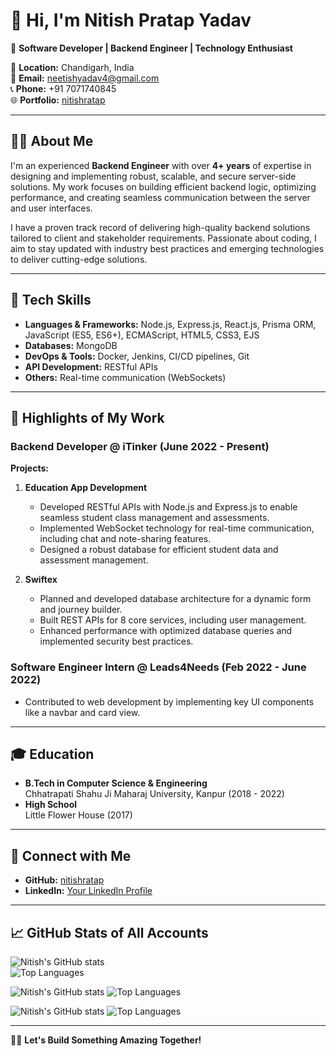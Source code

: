 # 👋 Hi, I'm Nitish Pratap Yadav

🚀 **Software Developer | Backend Engineer | Technology Enthusiast**

📍 **Location:** Chandigarh, India  
📧 **Email:** neetishyadav4@gmail.com  
📞 **Phone:** +91 7071740845  
🌐 **Portfolio:** [nitishratap](https://nitish-portfolio-rosy.vercel.app/)

---

## 👨‍💻 About Me

I'm an experienced **Backend Engineer** with over **4+ years** of expertise in designing and implementing robust, scalable, and secure server-side solutions. My work focuses on building efficient backend logic, optimizing performance, and creating seamless communication between the server and user interfaces.

I have a proven track record of delivering high-quality backend solutions tailored to client and stakeholder requirements. Passionate about coding, I aim to stay updated with industry best practices and emerging technologies to deliver cutting-edge solutions.

---

## 🔧 Tech Skills

- **Languages & Frameworks:** Node.js, Express.js, React.js, Prisma ORM, JavaScript (ES5, ES6+), ECMAScript, HTML5, CSS3, EJS
- **Databases:** MongoDB
- **DevOps & Tools:** Docker, Jenkins, CI/CD pipelines, Git
- **API Development:** RESTful APIs
- **Others:** Real-time communication (WebSockets)

---

## 🌟 Highlights of My Work

### **Backend Developer @ iTinker (June 2022 - Present)**  
**Projects:**  
1. **Education App Development**
   - Developed RESTful APIs with Node.js and Express.js to enable seamless student class management and assessments.
   - Implemented WebSocket technology for real-time communication, including chat and note-sharing features.
   - Designed a robust database for efficient student data and assessment management.

2. **Swiftex**
   - Planned and developed database architecture for a dynamic form and journey builder.
   - Built REST APIs for 8 core services, including user management.
   - Enhanced performance with optimized database queries and implemented security best practices.

### **Software Engineer Intern @ Leads4Needs (Feb 2022 - June 2022)**  
- Contributed to web development by implementing key UI components like a navbar and card view.

---

## 🎓 Education

- **B.Tech in Computer Science & Engineering**  
  Chhatrapati Shahu Ji Maharaj University, Kanpur (2018 - 2022)
- **High School**  
  Little Flower House (2017)

---

## 🔗 Connect with Me

- **GitHub:** [nitishratap](https://github.com/nitishratap)  
- **LinkedIn:** [Your LinkedIn Profile](https://www.linkedin.com/in/nitishpratap18/)  

---

## 📈 GitHub Stats of All Accounts

![Nitish's GitHub stats](https://github-readme-stats.vercel.app/api?username=nitishpratap&show_icons=true&theme=radical)  
![Top Languages](https://github-readme-stats.vercel.app/api/top-langs/?username=nitishpratap&layout=compact&theme=radical)


![Nitish's GitHub stats](https://github-readme-stats.vercel.app/api?username=nitishpratap18&show_icons=true&theme=radical) 
![Top Languages](https://github-readme-stats.vercel.app/api/top-langs/?username=nitishpratap18&layout=compact&theme=radical)


![Nitish's GitHub stats](https://github-readme-stats.vercel.app/api?username=nitish-yadav-robomq&show_icons=true&theme=radical) 
![Top Languages](https://github-readme-stats.vercel.app/api/top-langs/?username=nitish-yadav-robomq&layout=compact&theme=radical)

---


👨‍💻 **Let's Build Something Amazing Together!**
